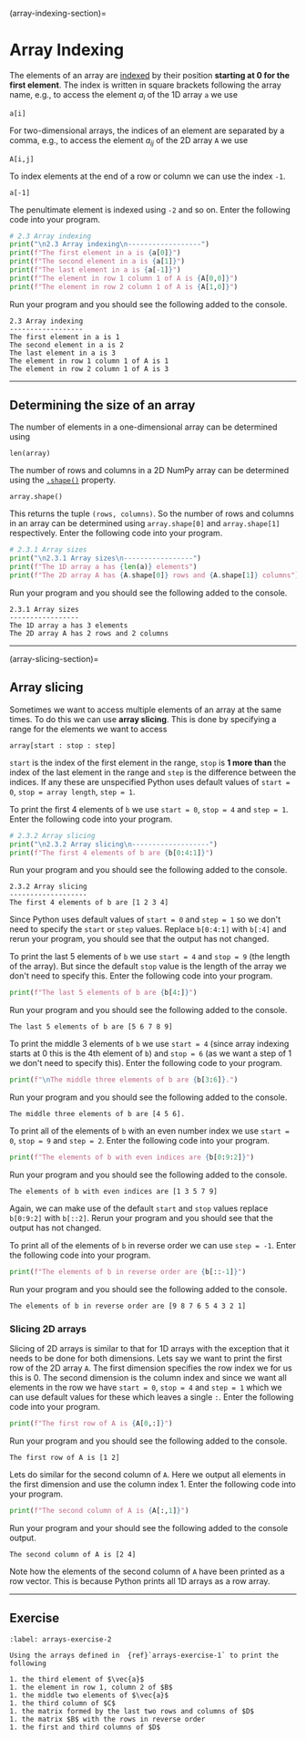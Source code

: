 (array-indexing-section)=
# Array Indexing

The elements of an array are <a href="https://jonshiach.github.io/LA-book/1_Matrices/1.0_Matrices.html#indexing-a-matrix" target="_blank">indexed</a> by their position **starting at 0 for the first element**. The index is written in square brackets following the array name, e.g., to access the element $a_i$ of the 1D array `a` we use

```text
a[i]
```

For two-dimensional arrays, the indices of an element are separated by a comma, e.g., to access the element $a_{ij}$ of the 2D array `A` we use

```text
A[i,j]
```

To index elements at the end of a row or column we can use the index `-1`.

```text
a[-1]
```

The penultimate element is indexed using `-2` and so on. Enter the following code into your program.

```python
# 2.3 Array indexing
print("\n2.3 Array indexing\n------------------")
print(f"The first element in a is {a[0]}")
print(f"The second element in a is {a[1]}")
print(f"The last element in a is {a[-1]}")
print(f"The element in row 1 column 1 of A is {A[0,0]}")
print(f"The element in row 2 column 1 of A is {A[1,0]}")
```

Run your program and you should see the following added to the console.

```text
2.3 Array indexing
------------------
The first element in a is 1
The second element in a is 2
The last element in a is 3
The element in row 1 column 1 of A is 1
The element in row 2 column 1 of A is 3
```

---

## Determining the size of an array

The number of elements in a one-dimensional array can be determined using

```text
len(array)
```

The number of rows and columns in a 2D NumPy array can be determined using the <a href="https://numpy.org/doc/stable/reference/generated/numpy.shape.html?highlight=shape#numpy.shape" target="_blank">`.shape()`</a> property.

```text
array.shape()
```

This returns the tuple `(rows, columns)`. So the number of rows and columns in an array can be determined using `array.shape[0]` and `array.shape[1]` respectively. Enter the following code into your program.

```python
# 2.3.1 Array sizes
print("\n2.3.1 Array sizes\n-----------------")
print(f"The 1D array a has {len(a)} elements")
print(f"The 2D array A has {A.shape[0]} rows and {A.shape[1]} columns")
```

Run your program and you should see the following added to the console.

```text
2.3.1 Array sizes
-----------------
The 1D array a has 3 elements
The 2D array A has 2 rows and 2 columns
```

---

(array-slicing-section)=
## Array slicing

Sometimes we want to access multiple elements of an array at the same times. To do this we can use **array slicing**. This is done by specifying a range for the elements we want to access

```text
array[start : stop : step]
```

`start` is the index of the first element in the range, `stop` is **1 more than** the index of the last element in the range and `step` is the difference between the indices. If any these are unspecified Python uses default values of `start = 0`, `stop = array length`, `step = 1`.

To print the first 4 elements of `b` we use `start = 0`, `stop = 4` and `step = 1`. Enter the following code into your program.

```python
# 2.3.2 Array slicing
print("\n2.3.2 Array slicing\n-------------------")
print(f"The first 4 elements of b are {b[0:4:1]}")
```

Run your program and you should see the following added to the console.

```text
2.3.2 Array slicing
-------------------
The first 4 elements of b are [1 2 3 4]
```

Since Python uses default values of `start = 0` and `step = 1` so we don't need to specify the `start` or `step` values. Replace `b[0:4:1]` with `b[:4]` and rerun your program, you should see that the output has not changed.

To print the last 5 elements of `b` we use `start = 4` and `stop = 9` (the length of the array). But since the default `stop` value is the length of the array we don't need to specify this. Enter the following code into your program.

```python
print(f"The last 5 elements of b are {b[4:]}")
```

Run your program and you should see the following added to the console.

```text
The last 5 elements of b are [5 6 7 8 9]
```

To print the middle 3 elements of `b` we use `start = 4` (since array indexing starts at 0 this is the 4th element of `b`) and `stop = 6` (as we want a step of 1 we don't need to specify this). Enter the following code to your program. 

```python
print(f"\nThe middle three elements of b are {b[3:6]}.")
```

Run your program and you should see the following added to the console.

```text
The middle three elements of b are [4 5 6].
```

To print all of the elements of `b` with an even number index we use `start = 0`, `stop = 9` and `step = 2`. Enter the following code into your program.

```python
print(f"The elements of b with even indices are {b[0:9:2]}")
```

Run your program and you should see the following added to the console.

```text
The elements of b with even indices are [1 3 5 7 9]
```

Again, we can make use of the default `start` and `stop` values replace `b[0:9:2]` with `b[::2]`. Rerun your program and you should see that the output has not changed.

To print all of the elements of `b` in reverse order we can use `step = -1`. Enter the following code into your program.

```python
print(f"The elements of b in reverse order are {b[::-1]}")
```

Run your program and you should see the following added to the console.

```text
The elements of b in reverse order are [9 8 7 6 5 4 3 2 1]
```

### Slicing 2D arrays

Slicing of 2D arrays is similar to that for 1D arrays with the exception that it needs to be done for both dimensions. Lets say we want to print the first row of the 2D array `A`. The first dimension specifies the row index we for us this is 0. The second dimension is the column index and since we want all elements in the row we have `start = 0`, `stop = 4` and `step = 1` which we can use default values for these which leaves a single `:`. Enter the following code into your program.

```python
print(f"The first row of A is {A[0,:]}")
```

Run your program and you should see the following added to the console.

```text
The first row of A is [1 2]
```

Lets do similar for the second column of `A`. Here we output all elements in the first dimension and use the column index 1. Enter the following code into your program.

```python
print(f"The second column of A is {A[:,1]}")
```

Run your program and your should see the following added to the console output.

```text
The second column of A is [2 4]
```

Note how the elements of the second column of `A` have been printed as a row vector. This is because Python prints all 1D arrays as a row array.

---

## Exercise

```{exercise}
:label: arrays-exercise-2

Using the arrays defined in  {ref}`arrays-exercise-1` to print the following

1. the third element of $\vec{a}$
1. the element in row 1, column 2 of $B$
1. the middle two elements of $\vec{a}$
1. the third column of $C$
1. the matrix formed by the last two rows and columns of $D$
1. the matrix $B$ with the rows in reverse order
1. the first and third columns of $D$
```
